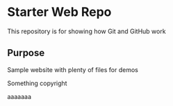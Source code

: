 # Starter Web Repo

This repository is for showing how Git and GitHub work

## Purpose

Sample website with plenty of files for demos

Something copyright

aaaaaaa